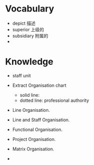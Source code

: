 # Vocabulary 
- depict 描述 
- superior 上级的 
- subsidiary 附属的 
- 

# Knowledge
- staff unit 

- Extract Organisation chart 
	- solid line: 
	- dotted line: professional authority 

- Line Organisation.
- Line and Staff Organisation.
- Functional Organisation.
- Project Organisation.
- Matrix Organisation. 

- 